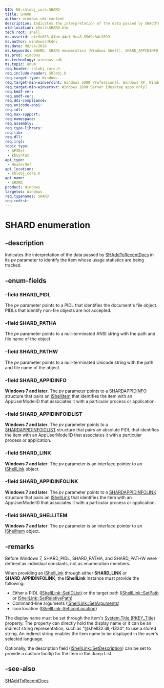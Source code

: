```yaml
---
UID: NE:shlobj_core.SHARD
title: SHARD
author: windows-sdk-content
description: Indicates the interpretation of the data passed by SHAddToRecentDocs in its pv parameter to identify the item whose usage statistics are being tracked.
old-location: shell\SHARD.htm
tech.root: shell
ms.assetid: efc9e018-41bb-44ef-9ca8-85d9e34c9899
ms.author: windowssdkdev
ms.date: 08/24/2018
ms.keywords: SHARD, SHARD enumeration [Windows Shell], SHARD_APPIDINFO, SHARD_APPIDINFOIDLIST, SHARD_APPIDINFOLINK, SHARD_LINK, SHARD_PATHA, SHARD_PATHW, SHARD_PIDL, SHARD_SHELLITEM, _shell_SHARD, shell.SHARD, shlobj_core/SHARD, shlobj_core/SHARD_APPIDINFO, shlobj_core/SHARD_APPIDINFOIDLIST, shlobj_core/SHARD_APPIDINFOLINK, shlobj_core/SHARD_LINK, shlobj_core/SHARD_PATHA, shlobj_core/SHARD_PATHW, shlobj_core/SHARD_PIDL, shlobj_core/SHARD_SHELLITEM
ms.prod: windows
ms.technology: windows-sdk
ms.topic: enum
req.header: shlobj_core.h
req.include-header: Shlobj.h
req.target-type: Windows
req.target-min-winverclnt: Windows 2000 Professional, Windows XP, Windows 7 [desktop apps only]
req.target-min-winversvr: Windows 2000 Server [desktop apps only]
req.kmdf-ver: 
req.umdf-ver: 
req.ddi-compliance: 
req.unicode-ansi: 
req.idl: 
req.max-support: 
req.namespace: 
req.assembly: 
req.type-library: 
req.lib: 
req.dll: 
req.irql: 
topic_type:
 - APIRef
 - kbSyntax
api_type:
 - HeaderDef
api_location:
 - shlobj_core.h
api_name:
 - SHARD
product: Windows
targetos: Windows
req.typenames: SHARD
req.redist: 
---
```


# SHARD enumeration


## -description


Indicates the interpretation of the data passed by <a href="https://msdn.microsoft.com/84e065e6-b68d-4303-b98b-3f8507539468">SHAddToRecentDocs</a> in its <i>pv</i> parameter to identify the item whose usage statistics are being tracked.


## -enum-fields




### -field SHARD_PIDL

The <i>pv</i> parameter points to a PIDL that identifies the document's file object. PIDLs that identify non-file objects are not accepted.


### -field SHARD_PATHA

The <i>pv</i> parameter points to a null-terminated ANSI string with the path and file name of the object.


### -field SHARD_PATHW

The <i>pv</i> parameter points to a null-terminated Unicode string with the path and file name of the object.


### -field SHARD_APPIDINFO

<b>Windows 7 and later</b>. The <i>pv</i> parameter points to a <a href="https://msdn.microsoft.com/bb2b7e86-04ca-4dd0-944b-a95e8a0be1e0">SHARDAPPIDINFO</a> structure that pairs an <a href="https://msdn.microsoft.com/599b9c0a-df04-4dbd-a5a6-a8736eecc560">IShellItem</a> that identifies the item with an AppUserModelID that associates it with a particular process or application.


### -field SHARD_APPIDINFOIDLIST

<b>Windows 7 and later</b>. The <i>pv</i> parameter points to a <a href="https://msdn.microsoft.com/11c69ff9-b8a0-4168-8036-f45a9f7813ba">SHARDAPPIDINFOIDLIST</a> structure that pairs an absolute PIDL that identifies the item with an AppUserModelID that associates it with a particular process or application.


### -field SHARD_LINK

<b>Windows 7 and later</b>. The <i>pv</i> parameter is an interface pointer to an <a href="https://msdn.microsoft.com/67982d28-27ce-4482-b588-10fec8143750">IShellLink</a> object.


### -field SHARD_APPIDINFOLINK

<b>Windows 7 and later</b>. The <i>pv</i> parameter points to a <a href="https://msdn.microsoft.com/01613dc9-4516-4995-bd31-feee2eb650b2">SHARDAPPIDINFOLINK</a> structure that pairs an <a href="https://msdn.microsoft.com/67982d28-27ce-4482-b588-10fec8143750">IShellLink</a> that identifies the item with an AppUserModelID that associates it with a particular process or application.


### -field SHARD_SHELLITEM

<b>Windows 7 and later</b>. The <i>pv</i> parameter is an interface pointer to an <a href="https://msdn.microsoft.com/599b9c0a-df04-4dbd-a5a6-a8736eecc560">IShellItem</a> object.


## -remarks



Before Windows 7, SHARD_PIDL, SHARD_PATHA, and SHARD_PATHW were defined as individual constants, not as enumeration members.

When providing an <a href="https://msdn.microsoft.com/67982d28-27ce-4482-b588-10fec8143750">IShellLink</a> through either <b><b>SHARD_LINK</b></b> or <b><b>SHARD_APPIDINFOLINK</b></b>, the <b>IShellLink</b> instance must provide the following:

                

<ul>
<li>Either a PIDL (<a href="https://msdn.microsoft.com/4c0571a5-1615-4c3f-b9a6-0667df07165b">IShellLink::SetIDList</a>) or the target path (<a href="https://msdn.microsoft.com/032610ba-d6ff-4200-8fd3-455460587dec">IShellLink::SetPath</a> or <a href="https://msdn.microsoft.com/f9cbd1db-253b-4ce8-a8ea-cfc48759c9d3">IShellLink::SetRelativePath</a>)</li>
<li>Command-line arguments (<a href="https://msdn.microsoft.com/5ad5fabd-be12-40bc-a6b3-498bcde7223a">IShellLink::SetArguments</a>)</li>
<li>Icon location  (<a href="https://msdn.microsoft.com/1ba267f2-ae05-4a6d-be3c-382a89e17d92">IShellLink::SetIconLocation</a>)</li>
</ul>
The display name must be set through the item's <a href="https://msdn.microsoft.com/8fb948d6-2677-4e5d-b283-8757c3df574d">System.Title (PKEY_Title)</a> property. The property can directly hold the display name or it can be an indirect string representation, such as "@shell32.dll,-1324", to use a stored string. An indirect string enables the item name to be displayed in the user's selected language.

Optionally, the description field (<a href="https://msdn.microsoft.com/4bec482e-04e6-4cde-ab8e-23c5a1463bdf">IShellLink::SetDescription</a>) can be set to provide a custom tooltip for the item in the Jump List.




## -see-also




<a href="https://msdn.microsoft.com/84e065e6-b68d-4303-b98b-3f8507539468">SHAddToRecentDocs</a>
 

 

